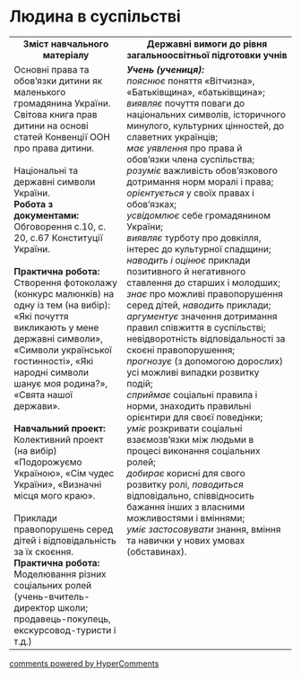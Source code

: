 <div id="hypercomments_widget" class="js-hypercomments-widget invisible"></div>

Людина в суспільстві
=============================================
<table>
  <tr>
    <td width="40%" align="center"><b>Зміст навчального матеріалу<b></td>
    <td width="60%" align="center"><b>Державні вимоги до рівня загальноосвітньої підготовки учнів</b></td>
  </tr>
  <tr>
    <td width="40%" style="vertical-align:top !important;">
    Основні права та обов’язки дитини як маленького громадянина України. Світова книга прав дитини на основі статей Конвенції ООН про права дитини.<br>
    <br>
    Національні та державні символи України.<br>
    <b>Робота з документами:</b><br>
    Обговорення с.10, с. 20, с.67 Конституції України.<br>
    <br>
    <b>Практична робота:</b><br>
    Створення фотоколажу (конкурс малюнків) на одну із тем (на вибір):  «Які почуття викликають у мене державні символи», «Символи української гостинності», «Які народні символи шанує моя родина?», «Свята нашої держави».<br>
    <br>
    <b>Навчальний проект:</b><br>
    Колективний проект (на вибір) «Подорожуємо Україною», «Сім чудес України», «Визначні місця мого краю».<br>
    <br>
    Приклади правопорушень серед дітей і відповідальність за їх скоєння.<br>
    <b>Практична робота:</b><br>
    Моделювання різних соціальних ролей (учень-вчитель-директор школи; продавець-покупець, екскурсовод-туристи і т.д.)<br>
    </td>
    <td width="60%" style="vertical-align:top !important;">
    <i><b>Учень (учениця):</b></i><br>
    <i>пояснює</i> поняття «Вітчизна», «Батьківщина», «батьківщина»;<br>
    <i>виявляє</i> почуття поваги до національних символів,  історичного минулого, культурних цінностей, до славетних українців;<br>
    <i>має уявлення</i> про права й обов’язки члена суспільства;<br>
    <i>розуміє</i> важливість обов’язкового дотримання норм моралі і права;<br>
    <i>орієнтується</i> у своїх правах і обов’язках;<br>
    <i>усвідомлює</i> себе громадянином України;<br>
    <i>виявляє</i> турботу про довкілля, інтерес до культурної спадщини;<br>
    <i>наводить і оцінює</i> приклади позитивного й негативного ставлення до старших і молодших;<br>
    <i>знає</i> про можливі правопорушення серед дітей, <i>наводить</i> приклади;<br>
    <i>аргументує</i> значення дотримання правил співжиття в суспільстві; невідворотність відповідальності за скоєні правопорушення;<br>
    <i>прогнозує</i> (з допомогою дорослих) усі можливі випадки розвитку подій;<br>
    <i>сприймає</i> соціальні правила і норми, знаходить правильні  орієнтири для своєї поведінки;<br>
    <i>уміє</i> розкривати соціальні взаємозв’язки між людьми в процесі виконання соціальних ролей;<br>
    <i>добирає</i> корисні для свого розвитку ролі, <i>поводиться</i> відповідально, співвідносить бажання інших з  власними можливостями і вміннями;<br>
    <i>уміє застосовувати</i> знання, вміння та навички у нових умовах (обставинах).<br>
</td>
  </tr>
</table>

<div class="js-hypercomments-container">
<a href="http://hypercomments.com" class="hc-link" title="comments widget">comments powered by HyperComments</a>
</div>